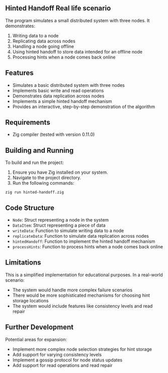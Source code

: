 ## Hinted Handoff Real life scenario

The program simulates a small distributed system with three nodes. It demonstrates:

1. Writing data to a node
2. Replicating data across nodes
3. Handling a node going offline
4. Using hinted handoff to store data intended for an offline node
5. Processing hints when a node comes back online

## Features

- Simulates a basic distributed system with three nodes
- Implements basic write and read operations
- Demonstrates data replication across nodes
- Implements a simple hinted handoff mechanism
- Provides an interactive, step-by-step demonstration of the algorithm

## Requirements

- Zig compiler (tested with version 0.11.0)

## Building and Running

To build and run the project:

1. Ensure you have Zig installed on your system.
2. Navigate to the project directory.
3. Run the following commands:

```
zig run hinted-handoff.zig
```

## Code Structure

- `Node`: Struct representing a node in the system
- `DataItem`: Struct representing a piece of data
- `writeData`: Function to simulate writing data to a node
- `replicateData`: Function to simulate data replication across nodes
- `hintedHandoff`: Function to implement the hinted handoff mechanism
- `processHints`: Function to process hints when a node comes back online

## Limitations

This is a simplified implementation for educational purposes. In a real-world scenario:

- The system would handle more complex failure scenarios
- There would be more sophisticated mechanisms for choosing hint storage locations
- The system would include features like consistency levels and read repair

## Further Development

Potential areas for expansion:

- Implement more complex node selection strategies for hint storage
- Add support for varying consistency levels
- Implement a gossip protocol for node status updates
- Add support for read operations and read repair
